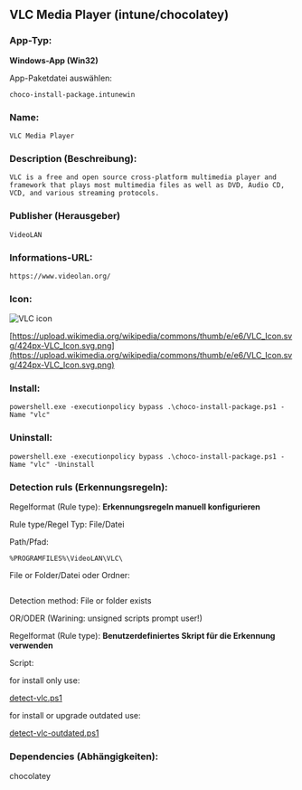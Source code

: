 ## VLC Media Player (intune/chocolatey)

### App-Typ: 

__Windows-App (Win32)__

App-Paketdatei auswählen:

```
choco-install-package.intunewin
```


### Name:

```
VLC Media Player
```

### Description (Beschreibung):

```
VLC is a free and open source cross-platform multimedia player and framework that plays most multimedia files as well as DVD, Audio CD, VCD, and various streaming protocols.
```

### Publisher (Herausgeber)

```
VideoLAN
```


### Informations-URL:

```
https://www.videolan.org/
```

### Icon:

![VLC icon](https://upload.wikimedia.org/wikipedia/commons/thumb/e/e6/VLC_Icon.svg/120px-VLC_Icon.svg.png)

[https://upload.wikimedia.org/wikipedia/commons/thumb/e/e6/VLC_Icon.svg/424px-VLC_Icon.svg.png](https://upload.wikimedia.org/wikipedia/commons/thumb/e/e6/VLC_Icon.svg/424px-VLC_Icon.svg.png)






### Install:
```
powershell.exe -executionpolicy bypass .\choco-install-package.ps1 -Name "vlc"
```


### Uninstall:
```
powershell.exe -executionpolicy bypass .\choco-install-package.ps1 -Name "vlc" -Uninstall
```



### Detection ruls (Erkennungsregeln):

Regelformat (Rule type): __Erkennungsregeln manuell konfigurieren__

Rule type/Regel Typ: File/Datei

Path/Pfad:

```
%PROGRAMFILES%\VideoLAN\VLC\
```


File or Folder/Datei oder Ordner: 

```vlc.exe
```

Detection method: File or folder exists


OR/ODER (Warining: unsigned scripts prompt user!)

Regelformat (Rule type): __Benutzerdefiniertes Skript für die Erkennung verwenden__

Script:

for install only use:

[detect-vlc.ps1](./detect-vlc.ps1)

for install or upgrade outdated use:

[detect-vlc-outdated.ps1](./detect-vlc-outdated.ps1)

### Dependencies (Abhängigkeiten):

chocolatey





